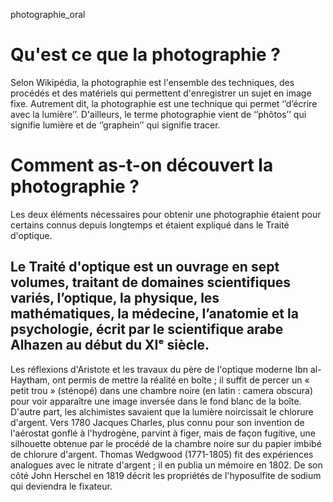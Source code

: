 photographie_oral

# Qu'est ce que la photographie ? 

Selon Wikipédia, la photographie est l'ensemble des techniques, des procédés et des matériels qui permettent d'enregistrer un sujet en image fixe. Autrement dit, la photographie est une technique qui permet ‘’d’écrire avec la lumière’’. D'ailleurs, le terme photographie vient de ‘’phôtos’’ qui signifie lumière et de ‘’graphein’’ qui signifie tracer.

# Comment as-t-on découvert la photographie ? 

Les deux éléments nécessaires pour obtenir une photographie étaient pour certains connus depuis longtemps et étaient expliqué dans le Traité d'optique. 

## Le Traité d'optique est un ouvrage en sept volumes, traitant de domaines scientifiques variés, l’optique, la physique, les mathématiques, la médecine, l’anatomie et la psychologie, écrit par le scientifique arabe Alhazen au début du XIᵉ siècle.

Les réflexions d'Aristote et les travaux du père de l'optique moderne Ibn al-Haytham, ont permis de mettre la réalité en boîte ; il suffit de percer un « petit trou » (sténopé) dans une chambre noire (en latin : camera obscura) pour voir apparaître une image inversée dans le fond blanc de la boîte. D'autre part, les alchimistes savaient que la lumière noircissait le chlorure d'argent. Vers 1780 Jacques Charles, plus connu pour son invention de l'aérostat gonflé à l'hydrogène, parvint à figer, mais de façon fugitive, une silhouette obtenue par le procédé de la chambre noire sur du papier imbibé de chlorure d'argent. Thomas Wedgwood (1771-1805) fit des expériences analogues avec le nitrate d'argent ; il en publia un mémoire en 1802. De son côté John Herschel en 1819 décrit les propriétés de l'hyposulfite de sodium qui deviendra le fixateur.

